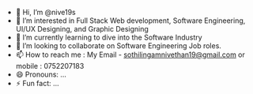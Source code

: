 - 👋 Hi, I’m @nive19s
- 👀 I’m interested in Full Stack Web development, Software Engineering, UI/UX Designing, and Graphic Designing
- 🌱 I’m currently learning to dive into the Software Industry
- 💞️ I’m looking to collaborate on Software Engineering Job roles.
- 📫 How to reach me : My Email - sothilingamnivethan19@gmail.com or mobile : 0752207183
- 😄 Pronouns: ...
- ⚡ Fun fact: ...

<!---
nive19s/nive19s is a ✨ special ✨ repository because its `README.md` (this file) appears on your GitHub profile.
You can click the Preview link to take a look at your changes.
--->
